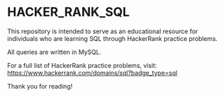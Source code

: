 # HACKER_RANK_SQL

This repository is intended to serve as an educational resource for individuals who are learning SQL through HackerRank practice problems.

All queries are written in MySQL.

For a full list of HackerRank practice problems, visit: https://www.hackerrank.com/domains/sql?badge_type=sql

Thank you for reading!
